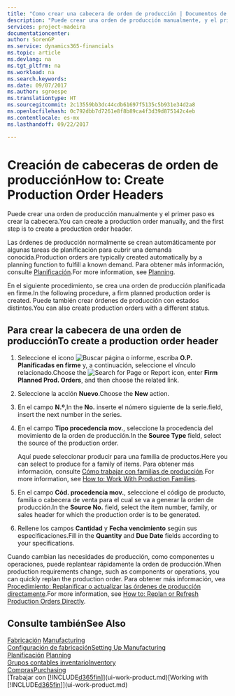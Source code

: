 ```yaml
---
title: "Como crear una cabecera de orden de producción | Documentos de Microsoft"
description: "Puede crear una orden de producción manualmente, y el primer paso es crear la cabecera."
services: project-madeira
documentationcenter: 
author: SorenGP
ms.service: dynamics365-financials
ms.topic: article
ms.devlang: na
ms.tgt_pltfrm: na
ms.workload: na
ms.search.keywords: 
ms.date: 09/07/2017
ms.author: sgroespe
ms.translationtype: HT
ms.sourcegitcommit: 2c13559bb3dc44cdb61697f5135c5b931e34d2a8
ms.openlocfilehash: 0c792dbb7d7261e8f8b89ca4f3d39d875142c4eb
ms.contentlocale: es-mx
ms.lasthandoff: 09/22/2017

---
```

# <a name="how-to-create-production-order-headers"></a><span data-ttu-id="218bc-103">Creación de cabeceras de orden de producción</span><span class="sxs-lookup"><span data-stu-id="218bc-103">How to: Create Production Order Headers</span></span>
<span data-ttu-id="218bc-104">Puede crear una orden de producción manualmente y el primer paso es crear la cabecera.</span><span class="sxs-lookup"><span data-stu-id="218bc-104">You can create a production order manually, and the first step is to create a production order header.</span></span>

<span data-ttu-id="218bc-105">Las órdenes de producción normalmente se crean automáticamente por algunas tareas de planificación para cubrir una demanda conocida.</span><span class="sxs-lookup"><span data-stu-id="218bc-105">Production orders are typically created automatically by a planning function to fulfill a known demand.</span></span> <span data-ttu-id="218bc-106">Para obtener más información, consulte [Planificación](production-planning.md).</span><span class="sxs-lookup"><span data-stu-id="218bc-106">For more information, see [Planning](production-planning.md).</span></span>   

<span data-ttu-id="218bc-107">En el siguiente procedimiento, se crea una orden de producción planificada en firme.</span><span class="sxs-lookup"><span data-stu-id="218bc-107">In the following procedure, a firm planned production order is created.</span></span> <span data-ttu-id="218bc-108">Puede también crear órdenes de producción con estados distintos.</span><span class="sxs-lookup"><span data-stu-id="218bc-108">You can also create production orders with a different status.</span></span>  

## <a name="to-create-a-production-order-header"></a><span data-ttu-id="218bc-109">Para crear la cabecera de una orden de producción</span><span class="sxs-lookup"><span data-stu-id="218bc-109">To create a production order header</span></span>  
1.  <span data-ttu-id="218bc-110">Seleccione el icono ![Buscar página o informe](media/ui-search/search_small.png "icono Buscar página o informe"), escriba **O.P. Planificadas en firme** y, a continuación, seleccione el vínculo relacionado.</span><span class="sxs-lookup"><span data-stu-id="218bc-110">Choose the ![Search for Page or Report](media/ui-search/search_small.png "Search for Page or Report icon") icon, enter **Firm Planned Prod. Orders**, and then choose the related link.</span></span>  
2.  <span data-ttu-id="218bc-111">Seleccione la acción **Nuevo**.</span><span class="sxs-lookup"><span data-stu-id="218bc-111">Choose the **New** action.</span></span>  
3.  <span data-ttu-id="218bc-112">En el campo **N.º**,</span><span class="sxs-lookup"><span data-stu-id="218bc-112">In the **No.**</span></span> <span data-ttu-id="218bc-113">inserte el número siguiente de la serie.</span><span class="sxs-lookup"><span data-stu-id="218bc-113">field, insert the next number in the series.</span></span>  
4.  <span data-ttu-id="218bc-114">En el campo **Tipo procedencia mov.**, seleccione la procedencia del movimiento de la orden de producción.</span><span class="sxs-lookup"><span data-stu-id="218bc-114">In the **Source Type** field, select the source of the production order.</span></span>

    <span data-ttu-id="218bc-115">Aquí puede seleccionar producir para una familia de productos.</span><span class="sxs-lookup"><span data-stu-id="218bc-115">Here you can select to produce for a family of items.</span></span> <span data-ttu-id="218bc-116">Para obtener más información, consulte [Cómo trabajar con familias de producción](production-how-work-family.md).</span><span class="sxs-lookup"><span data-stu-id="218bc-116">For more information, see [How to: Work With Production Families](production-how-work-family.md).</span></span>
5.  <span data-ttu-id="218bc-117">En el campo **Cód. procedencia mov.**, seleccione el código de producto, familia o cabecera de venta para el cual se va a generar la orden de producción.</span><span class="sxs-lookup"><span data-stu-id="218bc-117">In the **Source No.** field, select the item number, family, or sales header for which the production order is to be generated.</span></span>  
6.  <span data-ttu-id="218bc-118">Rellene los campos **Cantidad** y **Fecha vencimiento** según sus especificaciones.</span><span class="sxs-lookup"><span data-stu-id="218bc-118">Fill in the **Quantity** and **Due Date** fields according to your specifications.</span></span>  

<span data-ttu-id="218bc-119">Cuando cambian las necesidades de producción, como componentes u operaciones, puede replantear rápidamente la orden de producción.</span><span class="sxs-lookup"><span data-stu-id="218bc-119">When production requirements change, such as components or operations, you can quickly replan the production order.</span></span> <span data-ttu-id="218bc-120">Para obtener más información, vea [Procedimiento: Replanificar o actualizar las órdenes de producción directamente](production-how-to-replan-refresh-production-orders.md).</span><span class="sxs-lookup"><span data-stu-id="218bc-120">For more information, see [How to: Replan or Refresh Production Orders Directly](production-how-to-replan-refresh-production-orders.md).</span></span> 

## <a name="see-also"></a><span data-ttu-id="218bc-121">Consulte también</span><span class="sxs-lookup"><span data-stu-id="218bc-121">See Also</span></span>  
<span data-ttu-id="218bc-122">[Fabricación](production-manage-manufacturing.md)  </span><span class="sxs-lookup"><span data-stu-id="218bc-122">[Manufacturing](production-manage-manufacturing.md)  </span></span>  
[<span data-ttu-id="218bc-123">Configuración de fabricación</span><span class="sxs-lookup"><span data-stu-id="218bc-123">Setting Up Manufacturing</span></span>](production-configure-production-processes.md)  
<span data-ttu-id="218bc-124">[Planificación](production-planning.md)    </span><span class="sxs-lookup"><span data-stu-id="218bc-124">[Planning](production-planning.md)    </span></span>  
[<span data-ttu-id="218bc-125">Grupos contables inventario</span><span class="sxs-lookup"><span data-stu-id="218bc-125">Inventory</span></span>](inventory-manage-inventory.md)  
[<span data-ttu-id="218bc-126">Compras</span><span class="sxs-lookup"><span data-stu-id="218bc-126">Purchasing</span></span>](purchasing-manage-purchasing.md)  
<span data-ttu-id="218bc-127">[Trabajar con [!INCLUDE[d365fin](includes/d365fin_md.md)]](ui-work-product.md)</span><span class="sxs-lookup"><span data-stu-id="218bc-127">[Working with [!INCLUDE[d365fin](includes/d365fin_md.md)]](ui-work-product.md)</span></span>

